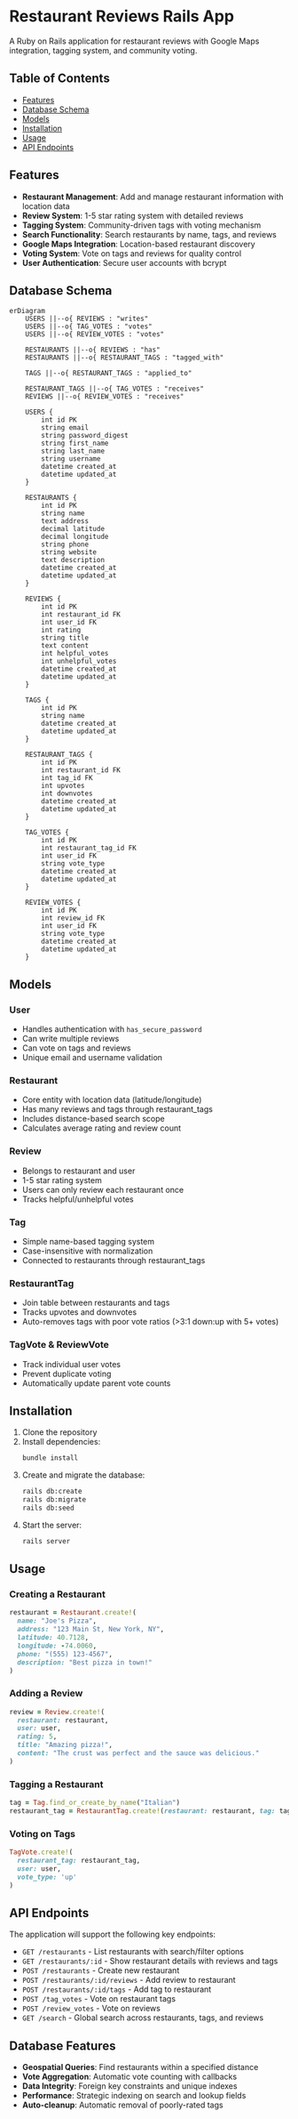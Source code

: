 # Restaurant Reviews Rails App

A Ruby on Rails application for restaurant reviews with Google Maps integration, tagging system, and community voting.

## Table of Contents

- [Features](#features)
- [Database Schema](#database-schema)
- [Models](#models)
- [Installation](#installation)
- [Usage](#usage)
- [API Endpoints](#api-endpoints)

## Features

- **Restaurant Management**: Add and manage restaurant information with location data
- **Review System**: 1-5 star rating system with detailed reviews
- **Tagging System**: Community-driven tags with voting mechanism
- **Search Functionality**: Search restaurants by name, tags, and reviews
- **Google Maps Integration**: Location-based restaurant discovery
- **Voting System**: Vote on tags and reviews for quality control
- **User Authentication**: Secure user accounts with bcrypt

## Database Schema

```mermaid
erDiagram
    USERS ||--o{ REVIEWS : "writes"
    USERS ||--o{ TAG_VOTES : "votes"
    USERS ||--o{ REVIEW_VOTES : "votes"

    RESTAURANTS ||--o{ REVIEWS : "has"
    RESTAURANTS ||--o{ RESTAURANT_TAGS : "tagged_with"

    TAGS ||--o{ RESTAURANT_TAGS : "applied_to"

    RESTAURANT_TAGS ||--o{ TAG_VOTES : "receives"
    REVIEWS ||--o{ REVIEW_VOTES : "receives"

    USERS {
        int id PK
        string email
        string password_digest
        string first_name
        string last_name
        string username
        datetime created_at
        datetime updated_at
    }

    RESTAURANTS {
        int id PK
        string name
        text address
        decimal latitude
        decimal longitude
        string phone
        string website
        text description
        datetime created_at
        datetime updated_at
    }

    REVIEWS {
        int id PK
        int restaurant_id FK
        int user_id FK
        int rating
        string title
        text content
        int helpful_votes
        int unhelpful_votes
        datetime created_at
        datetime updated_at
    }

    TAGS {
        int id PK
        string name
        datetime created_at
        datetime updated_at
    }

    RESTAURANT_TAGS {
        int id PK
        int restaurant_id FK
        int tag_id FK
        int upvotes
        int downvotes
        datetime created_at
        datetime updated_at
    }

    TAG_VOTES {
        int id PK
        int restaurant_tag_id FK
        int user_id FK
        string vote_type
        datetime created_at
        datetime updated_at
    }

    REVIEW_VOTES {
        int id PK
        int review_id FK
        int user_id FK
        string vote_type
        datetime created_at
        datetime updated_at
    }
```

## Models

### User

- Handles authentication with `has_secure_password`
- Can write multiple reviews
- Can vote on tags and reviews
- Unique email and username validation

### Restaurant

- Core entity with location data (latitude/longitude)
- Has many reviews and tags through restaurant_tags
- Includes distance-based search scope
- Calculates average rating and review count

### Review

- Belongs to restaurant and user
- 1-5 star rating system
- Users can only review each restaurant once
- Tracks helpful/unhelpful votes

### Tag

- Simple name-based tagging system
- Case-insensitive with normalization
- Connected to restaurants through restaurant_tags

### RestaurantTag

- Join table between restaurants and tags
- Tracks upvotes and downvotes
- Auto-removes tags with poor vote ratios (>3:1 down:up with 5+ votes)

### TagVote & ReviewVote

- Track individual user votes
- Prevent duplicate voting
- Automatically update parent vote counts

## Installation

1. Clone the repository
2. Install dependencies:
   ```bash
   bundle install
   ```
3. Create and migrate the database:
   ```bash
   rails db:create
   rails db:migrate
   rails db:seed
   ```
4. Start the server:
   ```bash
   rails server
   ```

## Usage

### Creating a Restaurant

```ruby
restaurant = Restaurant.create!(
  name: "Joe's Pizza",
  address: "123 Main St, New York, NY",
  latitude: 40.7128,
  longitude: -74.0060,
  phone: "(555) 123-4567",
  description: "Best pizza in town!"
)
```

### Adding a Review

```ruby
review = Review.create!(
  restaurant: restaurant,
  user: user,
  rating: 5,
  title: "Amazing pizza!",
  content: "The crust was perfect and the sauce was delicious."
)
```

### Tagging a Restaurant

```ruby
tag = Tag.find_or_create_by_name("Italian")
restaurant_tag = RestaurantTag.create!(restaurant: restaurant, tag: tag)
```

### Voting on Tags

```ruby
TagVote.create!(
  restaurant_tag: restaurant_tag,
  user: user,
  vote_type: 'up'
)
```

## API Endpoints

The application will support the following key endpoints:

- `GET /restaurants` - List restaurants with search/filter options
- `GET /restaurants/:id` - Show restaurant details with reviews and tags
- `POST /restaurants` - Create new restaurant
- `POST /restaurants/:id/reviews` - Add review to restaurant
- `POST /restaurants/:id/tags` - Add tag to restaurant
- `POST /tag_votes` - Vote on restaurant tags
- `POST /review_votes` - Vote on reviews
- `GET /search` - Global search across restaurants, tags, and reviews

## Database Features

- **Geospatial Queries**: Find restaurants within a specified distance
- **Vote Aggregation**: Automatic vote counting with callbacks
- **Data Integrity**: Foreign key constraints and unique indexes
- **Performance**: Strategic indexing on search and lookup fields
- **Auto-cleanup**: Automatic removal of poorly-rated tags
